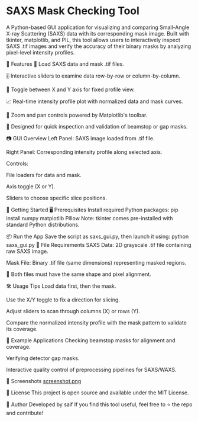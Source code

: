 # SAXS Mask Checking Tool

A Python-based GUI application for visualizing and comparing Small-Angle X-ray Scattering (SAXS) data with its corresponding mask image. Built with tkinter, matplotlib, and PIL, this tool allows users to interactively inspect SAXS .tif images and verify the accuracy of their binary masks by analyzing pixel-level intensity profiles.

🧰 Features
📂 Load SAXS data and mask .tif files.

🎚️ Interactive sliders to examine data row-by-row or column-by-column.

🔁 Toggle between X and Y axis for fixed profile view.

📈 Real-time intensity profile plot with normalized data and mask curves.

🔎 Zoom and pan controls powered by Matplotlib's toolbar.

🧪 Designed for quick inspection and validation of beamstop or gap masks.

📷 GUI Overview
Left Panel: SAXS image loaded from .tif file.

Right Panel: Corresponding intensity profile along selected axis.

Controls:

File loaders for data and mask.

Axis toggle (X or Y).

Sliders to choose specific slice positions.

🚀 Getting Started
🖥️ Prerequisites
Install required Python packages:
pip install numpy matplotlib Pillow
Note: tkinter comes pre-installed with standard Python distributions.

📦 Run the App
Save the script as saxs_gui.py, then launch it using:
python saxs_gui.py
📁 File Requirements
SAXS Data: 2D grayscale .tif file containing raw SAXS image.

Mask File: Binary .tif file (same dimensions) representing masked regions.

📌 Both files must have the same shape and pixel alignment.

🛠️ Usage Tips
Load data first, then the mask.

Use the X/Y toggle to fix a direction for slicing.

Adjust sliders to scan through columns (X) or rows (Y).

Compare the normalized intensity profile with the mask pattern to validate its coverage.

🧪 Example Applications
Checking beamstop masks for alignment and coverage.

Verifying detector gap masks.

Interactive quality control of preprocessing pipelines for SAXS/WAXS.

📸 Screenshots
[screenshot.png](https://github.com/saif-phy/SAXS-Mask-Checker-Tool/blob/1bad3a3b9dbf69d4e9219ac0ac9c90c4e699b3cc/screenshot.png)

📄 License
This project is open source and available under the MIT License.

👤 Author
Developed by saif
If you find this tool useful, feel free to ⭐ the repo and contribute!
